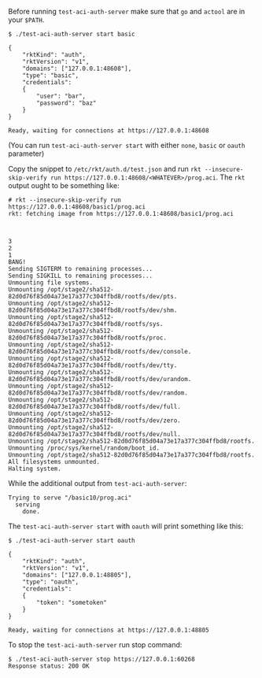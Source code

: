 Before running `test-aci-auth-server` make sure that `go` and `actool` are in your
`$PATH`.

```
$ ./test-aci-auth-server start basic

{
	"rktKind": "auth",
	"rktVersion": "v1",
	"domains": ["127.0.0.1:48608"],
	"type": "basic",
	"credentials":
	{
		"user": "bar",
		"password": "baz"
	}
}

Ready, waiting for connections at https://127.0.0.1:48608
```

(You can run `test-aci-auth-server start` with either `none`, `basic` or `oauth` parameter)

Copy the snippet to `/etc/rkt/auth.d/test.json` and run `rkt
--insecure-skip-verify run
https://127.0.0.1:48608/<WHATEVER>/prog.aci`. The `rkt` output ought
to be something like:
```
# rkt --insecure-skip-verify run https://127.0.0.1:48608/basic1/prog.aci
rkt: fetching image from https://127.0.0.1:48608/basic1/prog.aci



3
2
1
BANG!
Sending SIGTERM to remaining processes...
Sending SIGKILL to remaining processes...
Unmounting file systems.
Unmounting /opt/stage2/sha512-82d0d76f85d04a73e17a377c304ffbd8/rootfs/dev/pts.
Unmounting /opt/stage2/sha512-82d0d76f85d04a73e17a377c304ffbd8/rootfs/dev/shm.
Unmounting /opt/stage2/sha512-82d0d76f85d04a73e17a377c304ffbd8/rootfs/sys.
Unmounting /opt/stage2/sha512-82d0d76f85d04a73e17a377c304ffbd8/rootfs/proc.
Unmounting /opt/stage2/sha512-82d0d76f85d04a73e17a377c304ffbd8/rootfs/dev/console.
Unmounting /opt/stage2/sha512-82d0d76f85d04a73e17a377c304ffbd8/rootfs/dev/tty.
Unmounting /opt/stage2/sha512-82d0d76f85d04a73e17a377c304ffbd8/rootfs/dev/urandom.
Unmounting /opt/stage2/sha512-82d0d76f85d04a73e17a377c304ffbd8/rootfs/dev/random.
Unmounting /opt/stage2/sha512-82d0d76f85d04a73e17a377c304ffbd8/rootfs/dev/full.
Unmounting /opt/stage2/sha512-82d0d76f85d04a73e17a377c304ffbd8/rootfs/dev/zero.
Unmounting /opt/stage2/sha512-82d0d76f85d04a73e17a377c304ffbd8/rootfs/dev/null.
Unmounting /opt/stage2/sha512-82d0d76f85d04a73e17a377c304ffbd8/rootfs.
Unmounting /proc/sys/kernel/random/boot_id.
Unmounting /opt/stage2/sha512-82d0d76f85d04a73e17a377c304ffbd8/rootfs.
All filesystems unmounted.
Halting system.
```

While the additional output from `test-aci-auth-server`:
```
Trying to serve "/basic10/prog.aci"
  serving
    done.
```

The `test-aci-auth-server start` with `oauth` will print something like this:
```
$ ./test-aci-auth-server start oauth

{
	"rktKind": "auth",
	"rktVersion": "v1",
	"domains": ["127.0.0.1:48805"],
	"type": "oauth",
	"credentials":
	{
		"token": "sometoken"
	}
}

Ready, waiting for connections at https://127.0.0.1:48805
```

To stop the `test-aci-auth-server` run stop command:
```
$ ./test-aci-auth-server stop https://127.0.0.1:60268
Response status: 200 OK
```

